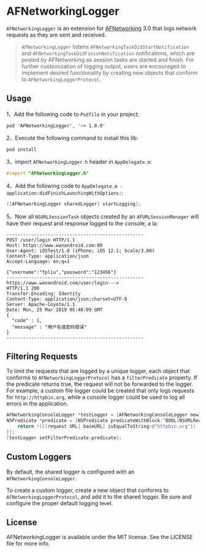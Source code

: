 # AFNetworkingLogger

`AFNetworkingLogger` is an extension for [AFNetworking](http://github.com/AFNetworking/AFNetworking/) 3.0 that logs network requests as they are sent and received.

> `AFNetworkingLogger` listens `AFNetworkingTaskDidStartNotification` and `AFNetworkingTaskDidFinishNotification` notifications, which are posted by AFNetworking as session tasks are started and finish. For further customization of logging output, users are encouraged to implement desired functionality by creating new objects that conform to `AFNetworkingLoggerProtocol`.

## Usage
1、Add the following code to `Podfile` in your project:

```
pod 'AFNetworkingLogger', '~> 1.0.0'
```

2、Execute the following command to install this lib:

```
pod install
```

3、import `AFNetworkingLogger.h` header in `AppDelegate.m`:

``` objective-c
#import "AFNetworkingLogger.h"
```

4、Add the following code to `AppDelegate.m -application:didFinishLaunchingWithOptions:`:

``` objective-c
[[AFNetworkingLogger sharedLogger] startLogging];
```

5、Now all `NSURLSessionTask` objects created by an `AFURLSessionManager` will have their request and response logged to the console, a la:

```
--------------------------------------------------
POST /user/login HTTP/1.1
Host: https://www.wanandroid.com:80
User-Agent: iOSTest/1.0 (iPhone; iOS 12.1; Scale/3.00)
Content-Type: application/json
Accept-Language: en;q=1

{"username":"fpliu","password":"123456"}
--------------------------------------------------
https://www.wanandroid.com/user/login--->
HTTP/1.1 200
Transfer-Encoding: Identity
Content-Type: application/json;charset=UTF-8
Server: Apache-Coyote/1.1
Date: Mon, 25 Mar 2019 05:48:09 GMT
{
  "code" : 1,
  "message" : "用户名或密码错误"
}
--------------------------------------------------
```

## Filtering Requests
To limit the requests that are logged by a unique logger, each object that conforms to `AFNetworkingLoggerProtocol` has a `filterPredicate` property. If the predicate returns true, the request will not be forwarded to the logger. For example, a custom file logger could be created that only logs requests for `http://httpbin.org`, while a console logger could be used to log all errors in the application.

```Objective-C
AFNetworkingConsoleLogger *testLogger = [AFNetworkingConsoleLogger new];
NSPredicate *predicate = [NSPredicate predicateWithBlock:^BOOL(NSURLRequest *  _Nonnull request, NSDictionary<NSString *,id> * _Nullable bindings) {
    return !([[request URL] baseURL] isEqualToString:@"httpbin.org"])
}];
[testLogger setFilterPredicate:predicate];
```    

## Custom Loggers
By default, the shared logger is configured with an `AFNetworkingConsoleLogger`.

To create a custom logger, create a new object that conforms to `AFNetworkingLoggerProtocol`, and add it to the shared logger. Be sure and configure the proper default logging level.

## License

AFNetworkingLogger is available under the MIT license. See the LICENSE file for more info.
